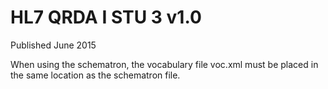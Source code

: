 # HL7 QRDA I STU 3 v1.0

Published June 2015

When  using the schematron, the vocabulary file voc.xml must be placed in the same location as the schematron file.